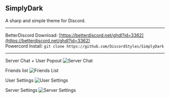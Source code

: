 ## SimplyDark
A sharp and simple theme for Discord.

- - -
BetterDiscord Download: [https://betterdiscord.net/ghdl?id=3362](https://betterdiscord.net/ghdl?id=3362)  
Powercord Install: `git clone https://github.com/DiscordStyles/SimplyDark`
- - -

Server Chat + User Popout
![Server Chat](https://i.imgur.com/PZsOQ3d.jpg)

Friends list
![Friends List](https://i.imgur.com/jinqkHx.jpg)

User Settings
![User Settings](https://i.imgur.com/9HRBSYP.jpg)

Server Settings
![Server Settings](https://i.imgur.com/YlWfkMd.jpg)
